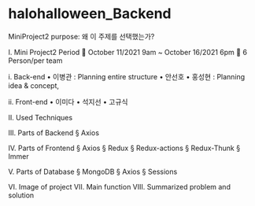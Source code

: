 # halohalloween_Backend
MiniProject2
purpose: 왜 이 주제를 선택했는가? 

I.	Mini Project2 Period
	October 11/2021 9am ~ October 16/2021 6pm
	6 Person/per team

i.	Back-end
•	이병관 : Planning entire structure
•	안선호
•	홍성현 : Planning idea & concept, 




ii.	Front-end
•	이미다
•	석지선
•	고규식




II.	Used Techniques

III.	Parts of Backend
§	Axios


IV.	Parts of Frontend
§	Axios
§  Redux
§  Redux-actions
§  Redux-Thunk
§  Immer


V.	Parts of Database
§	MongoDB
§	Axios
§	Sessions


VI.	Image of project
VII.	Main function
VIII.	Summarized problem and solution






   
